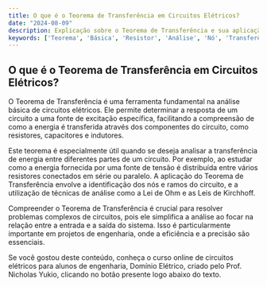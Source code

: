 ```yaml
---
title: O que é o Teorema de Transferência em Circuitos Elétricos?
date: "2024-08-09"
description: Explicação sobre o Teorema de Transferência e sua aplicação na análise básica de circuitos elétricos.
keywords: ['Teorema', 'Básica', 'Resistor', 'Análise', 'Nó', 'Transferência', 'resposta']
---
```


## O que é o Teorema de Transferência em Circuitos Elétricos?

O Teorema de Transferência é uma ferramenta fundamental na análise básica de circuitos elétricos. Ele permite determinar a resposta de um circuito a uma fonte de excitação específica, facilitando a compreensão de como a energia é transferida através dos componentes do circuito, como resistores, capacitores e indutores.

Este teorema é especialmente útil quando se deseja analisar a transferência de energia entre diferentes partes de um circuito. Por exemplo, ao estudar como a energia fornecida por uma fonte de tensão é distribuída entre vários resistores conectados em série ou paralelo. A aplicação do Teorema de Transferência envolve a identificação dos nós e ramos do circuito, e a utilização de técnicas de análise como a Lei de Ohm e as Leis de Kirchhoff.

Compreender o Teorema de Transferência é crucial para resolver problemas complexos de circuitos, pois ele simplifica a análise ao focar na relação entre a entrada e a saída do sistema. Isso é particularmente importante em projetos de engenharia, onde a eficiência e a precisão são essenciais.

Se você gostou deste conteúdo, conheça o curso online de circuitos elétricos para alunos de engenharia, Domínio Elétrico, criado pelo Prof. Nicholas Yukio, clicando no botão presente logo abaixo do texto.